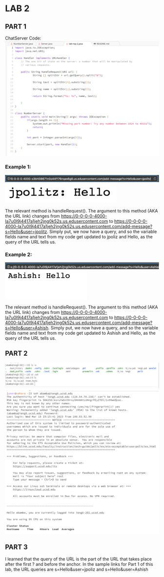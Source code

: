 # LAB 2


## PART 1

  ChatServer Code:
  ![Image](ServerCode)

### Example 1: 

![Image](Example1Link)
![Image](Example1Output) 

The relevant method is handleRequest(). The argument to this method (AKA the URL link) changes from https://0-0-0-0-4000-la7u0l9j4417a1jeh2jng0k52s.us.edusercontent.com to https://0-0-0-0-4000-la7u0l9j4417a1jeh2jng0k52s.us.edusercontent.com/add-message?s=Hello&user=jpolitz. Simply put, we now have a query, and so the variable fields name and text from my code get updated to jpoliz and Hello, as the query of the URL tells us.



### Example 2:

![Image](Example2Link) 
![Image](Example2Output) 

The relevant method is handleRequest(). The argument to this method (AKA the URL link) changes from https://0-0-0-0-4000-la7u0l9j4417a1jeh2jng0k52s.us.edusercontent.com to https://0-0-0-0-4000-la7u0l9j4417a1jeh2jng0k52s.us.edusercontent.com/add-message?s=Hello&user=Ashish. Simply put, we now have a query, and so the variable fields name and text from my code get updated to Ashish and Hello, as the query of the URL tells us.





## PART 2

![Image](Keys)
![Image](Password)


## PART 3

I learned that the query of the URL is the part of the URL that takes place after the first ? and before the anchor. In the sample links for Part 1 of this lab, the URL queries are s=Hello&user=jpoliz and s=Hello&user=Ashish

